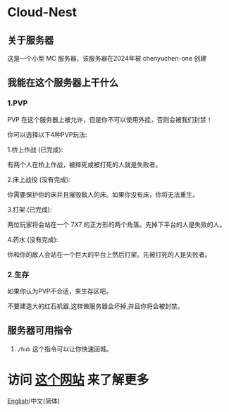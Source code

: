 # Cloud-Nest
## 关于服务器
这是一个小型 MC 服务器，该服务器在2024年被 chenyuchen-one 创建
## 我能在这个服务器上干什么
### 1.PVP
PVP 在这个服务器上被允许，但是你不可以使用外挂，否则会被我们封禁！

你可以选择以下4种PVP玩法:

1.桥上作战 (已完成):

有两个人在桥上作战，被摔死或被打死的人就是失败者。

2.床上战役 (没有完成):

你需要保护你的床并且摧毁敌人的床。如果你没有床，你将无法重生。

[tips]: 尽管你的床还未被摧毁，你也需要等待5秒才能复活，而不是立刻复活。

3.打架 (已完成):

两位玩家将会站在一个 $7 X 7$ 的正方形的两个角落。先掉下平台的人是失败的人。

4.药水 (没有完成):

你和你的敌人会站在一个巨大的平台上然后打架。先被打死的人是失败者。

### 2.生存
如果你认为PVP不合适，来生存区吧。

不要建造大的红石机器,这样做服务器会坏掉,并且你将会被封禁。

## 服务器可用指令

1. `/hub`  这个指令可以让你快速回城。

# 访问 [这个网站](./sever-rules.md) 来了解更多 

[English](https://chenyuchen-one.github.io/Cloud-Nest/README.html)/中文(简体)
